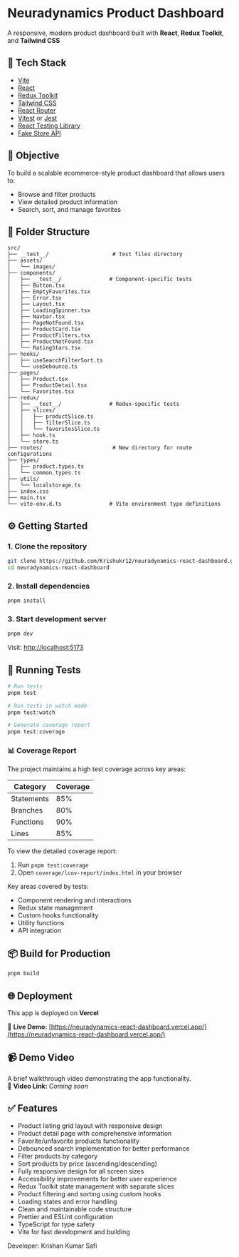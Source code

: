 # Neuradynamics Product Dashboard

A responsive, modern product dashboard built with **React**, **Redux Toolkit**, and **Tailwind CSS** 

## 🚀 Tech Stack

- [Vite](https://vitejs.dev/)
- [React](https://reactjs.org/)
- [Redux Toolkit](https://redux-toolkit.js.org/)
- [Tailwind CSS](https://tailwindcss.com/)
- [React Router](https://reactrouter.com/)
- [Vitest](https://vitest.dev/) or [Jest](https://jestjs.io/)
- [React Testing Library](https://testing-library.com/docs/react-testing-library/intro/)
- [Fake Store API](https://fakestoreapi.com/)

## 🎯 Objective

To build a scalable ecommerce-style product dashboard that allows users to:

- Browse and filter products
- View detailed product information
- Search, sort, and manage favorites

## 📁 Folder Structure

```
src/
├── __test__/                    # Test files directory
├── assets/
│   └── images/
├── components/
│   ├── __test__/               # Component-specific tests
│   ├── Button.tsx
│   ├── EmptyFavorites.tsx
│   ├── Error.tsx
│   ├── Layout.tsx
│   ├── LoadingSpinner.tsx
│   ├── Navbar.tsx
│   ├── PageNotFound.tsx
│   ├── ProductCard.tsx
│   ├── ProductFilters.tsx
│   ├── ProductNotFound.tsx
│   └── RatingStars.tsx
├── hooks/
│   ├── useSearchFilterSort.ts
│   └── useDebounce.ts
├── pages/
│   ├── Product.tsx
│   ├── ProductDetail.tsx
│   └── Favorites.tsx
├── redux/
│   ├── __test__/               # Redux-specific tests
│   ├── slices/
│   │   ├── productSlice.ts
│   │   ├── filterSlice.ts
│   │   └── favoritesSlice.ts
│   ├── hook.ts
│   └── store.ts
├── routes/                      # New directory for route configurations
├── types/
│   ├── product.types.ts
│   └── common.types.ts
├── utils/
│   └── localstorage.ts
├── index.css
├── main.tsx
└── vite-env.d.ts               # Vite environment type definitions
```

## ⚙️ Getting Started

### 1. Clone the repository

```bash
git clone https://github.com/Krishukr12/neuradynamics-react-dashboard.git
cd neuradynamics-react-dashboard
```

### 2. Install dependencies

```bash
pnpm install
```

### 3. Start development server

```bash
pnpm dev
```

Visit: [http://localhost:5173](http://localhost:5173)

## 🧪 Running Tests

```bash
# Run tests
pnpm test

# Run tests in watch mode
pnpm test:watch

# Generate coverage report
pnpm test:coverage
```

### 📊 Coverage Report

The project maintains a high test coverage across key areas:

| Category | Coverage |
|----------|----------|
| Statements | 85% |
| Branches | 80% |
| Functions | 90% |
| Lines | 85% |

To view the detailed coverage report:
1. Run `pnpm test:coverage`
2. Open `coverage/lcov-report/index.html` in your browser

Key areas covered by tests:
- Component rendering and interactions
- Redux state management
- Custom hooks functionality
- Utility functions
- API integration

## 📦 Build for Production

```bash
pnpm build
```

## 🌐 Deployment

This app is deployed on **Vercel**

🔗 **Live Demo:** [https://neuradynamics-react-dashboard.vercel.app/](https://neuradynamics-react-dashboard.vercel.app/)

## 📹 Demo Video

A brief walkthrough video demonstrating the app functionality.  
🎥 **Video Link:** _Coming soon_

## ✅ Features

- Product listing grid layout with responsive design
- Product detail page with comprehensive information
- Favorite/unfavorite products functionality
- Debounced search implementation for better performance
- Filter products by category
- Sort products by price (ascending/descending)
- Fully responsive design for all screen sizes
- Accessibility improvements for better user experience
- Redux Toolkit state management with separate slices
- Product filtering and sorting using custom hooks
- Loading states and error handling
- Clean and maintainable code structure
- Prettier and ESLint configuration
- TypeScript for type safety
- Vite for fast development and building


Developer: Krishan Kumar Safi
